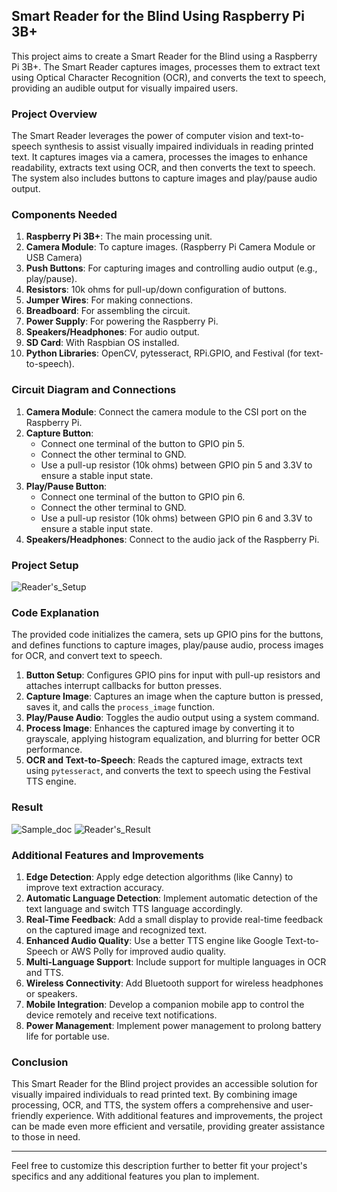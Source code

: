 
## Smart Reader for the Blind Using Raspberry Pi 3B+

This project aims to create a Smart Reader for the Blind using a Raspberry Pi 3B+. The Smart Reader captures images, processes them to extract text using Optical Character Recognition (OCR), and converts the text to speech, providing an audible output for visually impaired users.

### Project Overview

The Smart Reader leverages the power of computer vision and text-to-speech synthesis to assist visually impaired individuals in reading printed text. It captures images via a camera, processes the images to enhance readability, extracts text using OCR, and then converts the text to speech. The system also includes buttons to capture images and play/pause audio output.

### Components Needed

1. **Raspberry Pi 3B+**: The main processing unit.
2. **Camera Module**: To capture images. (Raspberry Pi Camera Module or USB Camera)
3. **Push Buttons**: For capturing images and controlling audio output (e.g., play/pause).
4. **Resistors**: 10k ohms for pull-up/down configuration of buttons.
5. **Jumper Wires**: For making connections.
6. **Breadboard**: For assembling the circuit.
7. **Power Supply**: For powering the Raspberry Pi.
8. **Speakers/Headphones**: For audio output.
9. **SD Card**: With Raspbian OS installed.
10. **Python Libraries**: OpenCV, pytesseract, RPi.GPIO, and Festival (for text-to-speech).

### Circuit Diagram and Connections

1. **Camera Module**: Connect the camera module to the CSI port on the Raspberry Pi.
2. **Capture Button**:
    - Connect one terminal of the button to GPIO pin 5.
    - Connect the other terminal to GND.
    - Use a pull-up resistor (10k ohms) between GPIO pin 5 and 3.3V to ensure a stable input state.
3. **Play/Pause Button**:
    - Connect one terminal of the button to GPIO pin 6.
    - Connect the other terminal to GND.
    - Use a pull-up resistor (10k ohms) between GPIO pin 6 and 3.3V to ensure a stable input state.
4. **Speakers/Headphones**: Connect to the audio jack of the Raspberry Pi.

### Project Setup
![Reader's_Setup](https://github.com/user-attachments/assets/b8394afd-5502-4bbf-9410-37691dd80596)

### Code Explanation

The provided code initializes the camera, sets up GPIO pins for the buttons, and defines functions to capture images, play/pause audio, process images for OCR, and convert text to speech.

1. **Button Setup**: Configures GPIO pins for input with pull-up resistors and attaches interrupt callbacks for button presses.
2. **Capture Image**: Captures an image when the capture button is pressed, saves it, and calls the `process_image` function.
3. **Play/Pause Audio**: Toggles the audio output using a system command.
4. **Process Image**: Enhances the captured image by converting it to grayscale, applying histogram equalization, and blurring for better OCR performance.
5. **OCR and Text-to-Speech**: Reads the captured image, extracts text using `pytesseract`, and converts the text to speech using the Festival TTS engine.

### Result
![Sample_doc](https://github.com/user-attachments/assets/a16a6b1c-ffc1-4df5-b7b6-a4f5a455b952)
![Reader's_Result](https://github.com/user-attachments/assets/ec40fe85-b757-4081-bd01-6d3ef7acd5d4)


### Additional Features and Improvements

1. **Edge Detection**: Apply edge detection algorithms (like Canny) to improve text extraction accuracy.
2. **Automatic Language Detection**: Implement automatic detection of the text language and switch TTS language accordingly.
3. **Real-Time Feedback**: Add a small display to provide real-time feedback on the captured image and recognized text.
4. **Enhanced Audio Quality**: Use a better TTS engine like Google Text-to-Speech or AWS Polly for improved audio quality.
5. **Multi-Language Support**: Include support for multiple languages in OCR and TTS.
6. **Wireless Connectivity**: Add Bluetooth support for wireless headphones or speakers.
7. **Mobile Integration**: Develop a companion mobile app to control the device remotely and receive text notifications.
8. **Power Management**: Implement power management to prolong battery life for portable use.

### Conclusion

This Smart Reader for the Blind project provides an accessible solution for visually impaired individuals to read printed text. By combining image processing, OCR, and TTS, the system offers a comprehensive and user-friendly experience. With additional features and improvements, the project can be made even more efficient and versatile, providing greater assistance to those in need.

---

Feel free to customize this description further to better fit your project's specifics and any additional features you plan to implement.
